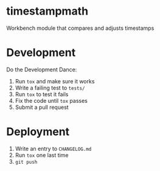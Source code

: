 # timestampmath

Workbench module that compares and adjusts timestamps

# Development

Do the Development Dance:

1. Run `tox` and make sure it works
2. Write a failing test to `tests/`
3. Run `tox` to test it fails
4. Fix the code until `tox` passes
5. Submit a pull request

# Deployment

1. Write an entry to `CHANGELOG.md`
2. Run `tox` one last time
3. `git push`
